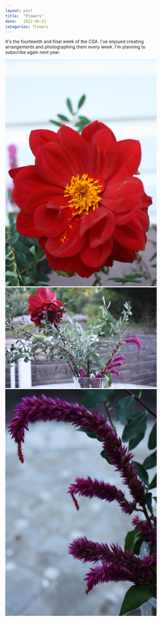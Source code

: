 ```yaml
---
layout: post
title:  "Flowers"
date:   2022-09-22
categories: flowers
---
```


It's the fourteenth and final week of the CSA. I've enjoyed creating arrangements and photographing them every week. I'm planning to subscribe again next year.

<img src="/img/2022-09-22-flowers-1.jpg" alt="Flower arrangement" style="max-height: 75vh; max-width: 50vw"/>

<img src="/img/2022-09-22-flowers-2.jpg" alt="Flower arrangement" style="max-height: 75vh; max-width: 50vw"/>

<img src="/img/2022-09-22-flowers-3.jpg" alt="Flower arrangement" style="max-height: 75vh; max-width: 50vw"/>
